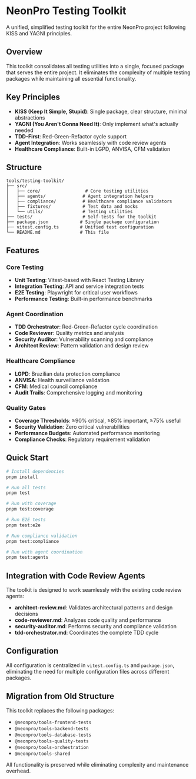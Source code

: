 # NeonPro Testing Toolkit

A unified, simplified testing toolkit for the entire NeonPro project following KISS and YAGNI principles.

## Overview

This toolkit consolidates all testing utilities into a single, focused package that serves the entire project. It eliminates the complexity of multiple testing packages while maintaining all essential functionality.

## Key Principles

- **KISS (Keep It Simple, Stupid)**: Single package, clear structure, minimal abstractions
- **YAGNI (You Aren't Gonna Need It)**: Only implement what's actually needed
- **TDD-First**: Red-Green-Refactor cycle support
- **Agent Integration**: Works seamlessly with code review agents
- **Healthcare Compliance**: Built-in LGPD, ANVISA, CFM validation

## Structure

```
tools/testing-toolkit/
├── src/
│   ├── core/                 # Core testing utilities
│   ├── agents/              # Agent integration helpers
│   ├── compliance/          # Healthcare compliance validators
│   ├── fixtures/            # Test data and mocks
│   └── utils/               # Testing utilities
├── tests/                   # Self-tests for the toolkit
├── package.json            # Single package configuration
├── vitest.config.ts        # Unified test configuration
└── README.md               # This file
```

## Features

### Core Testing

- **Unit Testing**: Vitest-based with React Testing Library
- **Integration Testing**: API and service integration tests
- **E2E Testing**: Playwright for critical user workflows
- **Performance Testing**: Built-in performance benchmarks

### Agent Coordination

- **TDD Orchestrator**: Red-Green-Refactor cycle coordination
- **Code Reviewer**: Quality metrics and analysis
- **Security Auditor**: Vulnerability scanning and compliance
- **Architect Review**: Pattern validation and design review

### Healthcare Compliance

- **LGPD**: Brazilian data protection compliance
- **ANVISA**: Health surveillance validation
- **CFM**: Medical council compliance
- **Audit Trails**: Comprehensive logging and monitoring

### Quality Gates

- **Coverage Thresholds**: ≥90% critical, ≥85% important, ≥75% useful
- **Security Validation**: Zero critical vulnerabilities
- **Performance Budgets**: Automated performance monitoring
- **Compliance Checks**: Regulatory requirement validation

## Quick Start

```bash
# Install dependencies
pnpm install

# Run all tests
pnpm test

# Run with coverage
pnpm test:coverage

# Run E2E tests
pnpm test:e2e

# Run compliance validation
pnpm test:compliance

# Run with agent coordination
pnpm test:agents
```

## Integration with Code Review Agents

The toolkit is designed to work seamlessly with the existing code review agents:

- **architect-review.md**: Validates architectural patterns and design decisions
- **code-reviewer.md**: Analyzes code quality and performance
- **security-auditor.md**: Performs security and compliance validation
- **tdd-orchestrator.md**: Coordinates the complete TDD cycle

## Configuration

All configuration is centralized in `vitest.config.ts` and `package.json`, eliminating the need for multiple configuration files across different packages.

## Migration from Old Structure

This toolkit replaces the following packages:

- `@neonpro/tools-frontend-tests`
- `@neonpro/tools-backend-tests`
- `@neonpro/tools-database-tests`
- `@neonpro/tools-quality-tests`
- `@neonpro/tools-orchestration`
- `@neonpro/tools-shared`

All functionality is preserved while eliminating complexity and maintenance overhead.
